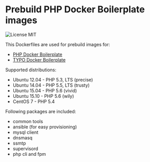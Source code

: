 # Prebuild PHP Docker Boilerplate images

![License MIT](https://img.shields.io/badge/license-MIT-blue.svg?style=flat)

This Dockerfiles are used for prebuild images for:

- [PHP Docker Boilerplate](https://github.com/mblaschke/php-docker-boilerplate)
- [TYPO Docker Boilerplate](https://github.com/mblaschke/TYPO3-docker-boilerplate)

Supported distributions:

- Ubuntu 12.04 - PHP 5.3, LTS (precise)
- Ubuntu 14.04 - PHP 5.5, LTS (trusty)
- Ubuntu 15.04 - PHP 5.6 (vivid)
- Ubuntu 15.10 - PHP 5.6 (wily)
- CentOS 7 - PHP 5.4

Following packages are included:

- common tools
- ansible (for easy provisioning)
- mysql client
- dnsmasq
- ssmtp
- supervisord
- php cli and fpm